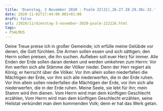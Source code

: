 ```yaml
---
title: 'Dienstag, 3 November 2020 : Psalm 22(21),26-27.28-29.30c-32.'
date: 2020-11-02T17:44:00.001+01:00
draft: false
url: /2020/11/dienstag-3-november-2020-psalm-222126.html
tags: 
- PSALMUS
---
```


Deine Treue preise ich in großer Gemeinde; ich erfülle meine Gelübde vor denen, die Gott fürchten. Die Armen sollen essen und sich sättigen; den Herrn sollen preisen, die ihn suchen. Aufleben soll euer Herz für immer. Alle Enden der Erde sollen daran denken und werden umkehren zum Herrn: Vor ihm werfen sich alle Stämme der Völker nieder. Denn der Herr regiert als König; er herrscht über die Völker. Vor ihm allein sollen niederfallen die Mächtigen der Erde, vor ihm sich alle niederwerfen, die in der Erde ruhen. Vor ihm allein sollen niederfallen die Mächtigen der Erde, vor ihm sich alle niederwerfen, die in der Erde ruhen. Meine Seele, sie lebt für ihn; mein Stamm wird ihm dienen. Vom Herrn wird man dem künftigen Geschlecht erzählen, Vom Herrn wird man dem künftigen Geschlecht erzählen, seine Heilstat verkündet man dem kommenden Volk; denn er hat das Werk getan.
